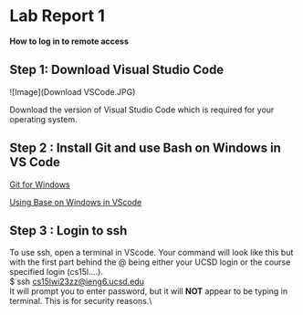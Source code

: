 # Lab Report 1
**How to log in to remote access**


## Step 1: Download Visual Studio Code
![Image](Download VSCode.JPG)


Download the version of Visual Studio Code which is required for your operating system.


## Step 2 : Install Git and use Bash on Windows in VS Code


[Git for Windows](https://gitforwindows.org/)


[Using Base on Windows in VScode](https://stackoverflow.com/a/50527994)

## Step 3 : Login to ssh


To use ssh, open a terminal in VScode. Your command will look like this but with the first part behind the @ being either your UCSD login or the course specified login (cs15l....).\
$ ssh cs15lwi23zz@ieng6.ucsd.edu\
It will prompt you to enter password, but it will **NOT** appear to be typing in terminal. This is for security reasons.\
